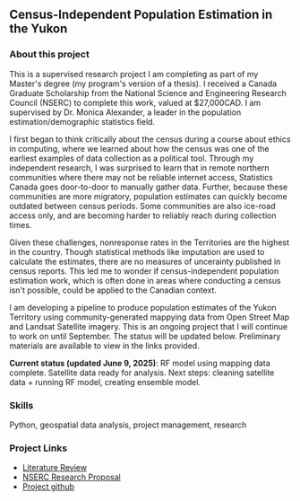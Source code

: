 ## Census-Independent Population Estimation in the Yukon

### About this project 
This is a supervised research project I am completing as part of my Master's degree (my program's version of a thesis). I received a Canada Graduate Scholarship from the National Science and Engineering Research Council (NSERC) to complete this work, valued at $27,000CAD. I am supervised by Dr. Monica Alexander, a leader in the population estimation/demographic statistics field. 

I first began to think critically about the census during a course about ethics in computing, where we learned about how the census was one of the earliest examples of data collection as a political tool. Through my independent research, I was surprised to learn that in remote northern communities where there may not be reliable internet access, Statistics Canada goes door-to-door to manually gather data. Further, because these communities are more migratory, population estimates can quickly become outdated between census periods. Some communities are also ice-road access only, and are becoming harder to reliably reach during collection times. 

Given these challenges, nonresponse rates in the Territories are the highest in the country. Though statistical methods like imputation are used to calculate the estimates, there are no measures of uncerainty published in census reports. This led me to wonder if census-independent population estimation work, which is often done in areas where conducting a census isn't possible, could be applied to the Canadian context. 

I am developing a pipeline to produce population estimates of the Yukon Territory using community-generated mappying data from Open Street Map and Landsat Satellite imagery. This is an ongoing project that I will continue to work on until September. The status will be updated below. Preliminary materials are available to view in the links provided. 

**Current status (updated June 9, 2025)**: RF model using mapping data complete. Satellite data ready for analysis. Next steps: cleaning satellite data + running RF model, creating ensemble model.  


### Skills
Python, geospatial data analysis, project management, research 

### Project Links 
- [Literature Review](Literature_Review.pdf)
- [NSERC Research Proposal](research_proposal.pdf)
- [Project github](https://github.com/alauzon13/population-estimation)
